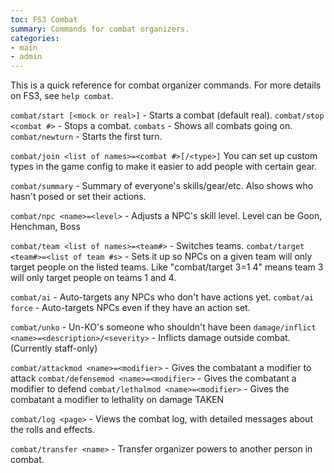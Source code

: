```yaml
---
toc: FS3 Combat
summary: Commands for combat organizers.
categories:
- main
- admin
---
```

This is a quick reference for combat organizer commands.  For more details on FS3, see `help combat`.

`combat/start [<mock or real>]` - Starts a combat (default real).
`combat/stop <combat #>` - Stops a combat. 
`combats` - Shows all combats going on. 
`combat/newturn` - Starts the first turn.

`combat/join <list of names>=<combat #>[/<type>]`
        You can set up custom types in the game config to make it easier to add people with certain gear.

`combat/summary` - Summary of everyone's skills/gear/etc. Also shows who hasn't posed or set their actions.

`combat/npc <name>=<level>` - Adjusts a NPC's skill level.  Level can be Goon, Henchman, Boss

`combat/team <list of names>=<team#>` - Switches teams. 
`combat/target <team#>=<list of team #s>` - Sets it up so NPCs on a given team will only target people on 
    the listed teams.  Like "combat/target 3=1 4" means team 3 will only target people on teams 1 and 4.

`combat/ai` - Auto-targets any NPCs who don't have actions yet.
`combat/ai force` - Auto-targets NPCs even if they have an action set.

`combat/unko` - Un-KO's someone who shouldn't have been
`damage/inflict <name>=<description>/<severity>` - Inflicts damage outside combat.  (Currently staff-only)

`combat/attackmod <name>=<modifier>` - Gives the combatant a modifier to attack
`combat/defensemod <name>=<modifier>` - Gives the combatant a modifier to defend
`combat/lethalmod <name>=<modifier>` - Gives the combatant a modifier to lethality on damage TAKEN

`combat/log <page>` - Views the combat log, with detailed messages about the rolls and effects.

`combat/transfer <name>` - Transfer organizer powers to another person in combat.
